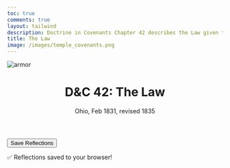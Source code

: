 ```yaml
---
toc: true
comments: true
layout: tailwind
description: Doctrine in Covenants Chapter 42 describes the Law given to the Saints of Ohio.
title: The Law 
image: /images/temple_covenants.png
---
```


![armor]({{site.baseurl}}/images/temple_covenants.png)

<div class="max-w-4xl mx-auto px-4 py-8">
    <header class="mb-6">
        <h1 class="text-3xl font-bold text-gray-900">D&C 42: The Law</h1>
        <p class="text-lg text-gray-600">Ohio, Feb 1831, revised 1835</p>
    </header>
    <!-- Dynamic Sections Container -->
    <div id="sections-container"></div>
    <div class="text-center mt-10">
        <button onclick="saveReflections()" class="bg-blue-600 hover:bg-blue-700 text-white font-semibold py-2 px-6 rounded">Save Reflections</button>
        <p id="saved-msg" class="mt-4 text-green-600 hidden">✅ Reflections saved to your browser!</p>
    </div>
</div>

<script>
    // JSON Data for Sections
    const sectionsData = [
        {
            title: "📖 The Law Begins with Preaching: Obedience, Sacrifice, and the Gospel",
            image: "{{site.baseurl}}/images/preaching.webp",
            scriptures: [
                "“Ye shall go forth in the power of my Spirit... two by two” (D&C 42:6)",
                "“It shall not be given to any one to go forth to preach... except he be ordained by some one who has authority” (D&C 42:11)",
                "“Teach the principles of my gospel... as directed by the Spirit” (D&C 42:12–13)",
                "“The Spirit shall be given by the prayer of faith; if ye receive not the Spirit ye shall not teach” (D&C 42:14)"
            ],
            description: "Teaching the gospel requires the Spirit. Those who teach must be called, ordained, and led by the Holy Ghost. The scriptures are the law and standard by which we teach and live.",
            reflectionPlaceholder: "How do I prepare to teach or testify to others? How do I let the spirit guide me?"
        },
        {
            title: "🛡️ The Law of Obedience: Chasity",
            image: "{{site.baseurl}}/images/meme_obedience.webp",
            scriptures: [
                "“Thou shalt not kill... he shall not have forgiveness” (D&C 42:18)",
                "“Thou shalt not steal... lie... commit adultery... speak evil” (D&C 42:20–27)",
                "“If thou lovest me thou shalt serve me and keep all my commandments” (D&C 42:29)"
            ],
            description: "This law includes justice and protection. The Lord outlines consequences for murder, stealing, lying, lust, and adultery. These laws protect families and promote safety in Zion.",
            reflectionPlaceholder: "How does God's law protect freedom and peace?"
        },
        {
            title: "🤝 The Law of Consecration",
            image: "{{site.baseurl}}/images/law-of-consecration-kirtland-temple.webp",
            scriptures: [
                "“And behold, thou wilt remember the poor, and consecrate of thy properties for their support that which thou hast to impart unto them, with a covenant and a deed which cannot be broken.” (D&C 42:30)",
                "“Every man shall be made accountable unto me, a steward over his own property” (D&C 42:32)",
                "“That my covenant people may be gathered in one in that day when I shall come to my temple. And this I do for the salvation of my people.” (D&C 42:36)",
                "“Ye shall observe the laws which ye have received and be faithful.” (D&C 42:66)"
            ],
            description: "This law is more than tithing—it’s a full-hearted offering of ourselves to build Zion. Each gives according to their ability and receives according to their needs. The bishop is a judge in Israel.",
            reflectionPlaceholder: "What does living the law of consecration look like today?"
        },
        {
            title: "🕊️ Blessings",
            image: "{{site.baseurl}}/images/law_blessings.png",
            scriptures: [
                "“Until the time shall come when it shall be revealed unto you from on high, when the city of the New Jerusalem shall be prepared, that ye may be gathered in one, that ye may be my people and I will be your God.” (D&C 42:9)",
                "“If thou shalt ask, thou shalt receive revelation upon revelation, knowledge upon knowledge, that thou mayest know the mysteries and peaceable things—that which bringeth joy, that which bringeth life eternal.” (D&C 42:61)",
                "“And ye shall hereafter receive church covenants, such as shall be sufficient to establish you, both here and in the New Jerusalem.” (D&C 42:67)",
            ],
            description: "The law provides a pathway to commune with God and receive His blessings. Through consecration and obedience, we align ourselves with His will, preparing for the gathering of Zion and the joy of eternal life.",
            reflectionPlaceholder: "What keeps you on the convenant path?"
        },
 
    ];

    // Function to generate a unique ID based on the title
    function generateId(title) {
        return `dc42-${title.toLowerCase().replace(/[^a-z0-9]+/g, "-").replace(/(^-|-$)/g, "")}`;
    }

    // Function to Render Sections Dynamically
    function renderSections() {
        const container = document.getElementById("sections-container");
        sectionsData.forEach(section => {
            const id = generateId(section.title); // Generate a unique ID for the section
            const scripturesHTML = section.scriptures
                .map(scripture => `<p class="mb-2 italic text-gray-700">${scripture}</p>`)
                .join("");

            const sectionHTML = `
                <section class="bg-gray-100 shadow rounded-xl p-6 mb-6">
                    ${section.image ? `<img src="${section.image}" alt="${section.title}" class="w-full h-48 object-cover rounded mb-4">` : ""}
                    <h2 class="text-xl font-semibold mb-2">${section.title}</h2>
                    ${scripturesHTML}
                    <p class="mb-4">${section.description}</p>
                    <label class="block mb-1 font-medium">Reflection:</label>
                    <textarea id="${id}" class="w-full p-2 border rounded" placeholder="${section.reflectionPlaceholder}"></textarea>
                </section>
            `;

            container.insertAdjacentHTML("beforeend", sectionHTML);
        });
    }

    // Load Reflections from Local Storage
    function loadReflections() {
        sectionsData.forEach(section => {
            const id = generateId(section.title); // Generate the same unique ID
            const saved = localStorage.getItem(id);
            if (saved) document.getElementById(id).value = saved;
        });
    }

    // Save Reflections to Local Storage
    function saveReflections() {
        sectionsData.forEach(section => {
            const id = generateId(section.title); // Generate the same unique ID
            const value = document.getElementById(id).value;
            localStorage.setItem(id, value);
        });
        const savedMsg = document.getElementById("saved-msg");
        savedMsg.classList.remove("hidden");
        setTimeout(() => savedMsg.classList.add("hidden"), 3000);
    }

    // Initialize the Page
    document.addEventListener("DOMContentLoaded", () => {
        renderSections();
        loadReflections();
    });
</script>
